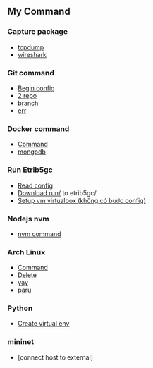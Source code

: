 ## My Command

### Capture package

- [tcpdump](./tcpdump_wireshark/tcpdump.md)
- [wireshark](./tcpdump_wireshark/wireshark.md)

### Git command

- [Begin config](./git_command/begin_config.md)
- [2 repo](./git_command/2_repo.md)
- [branch](./git_command/branch.md)
- [err](./git_command/err.md)

### Docker command

- [Command](./docker_command/README.md)
- [mongodb](./docker_command/mongodb.md)

### Run Etrib5gc

- [Read config](./run%20etrib5gc/readme.md)
- [Download run/](./run%20etrib5gc/run/) to etrib5gc/
- [Setup vm virtualbox (không có bước config)](./run%20etrib5gc/setup_vms.md)

### Nodejs nvm

- [nvm command](./nodejs/nvm%20command.md)

### Arch Linux

- [Command](./arch_linux/command.md)
- [Delete](./arch_linux/delete_pkg.md)
- [yay](./arch_linux/packed%20AUR%20helper%20yay.md)
- [paru](./arch_linux/packed%20AUR%20helper%20paru.md)

### Python

- [Create virtual env](./python/python-virtualenv.md)

### mininet

- [connect host to external]